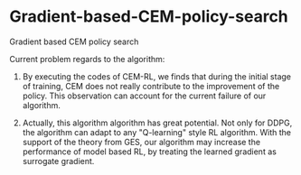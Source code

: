 # Gradient-based-CEM-policy-search

Gradient based CEM policy search

Current problem regards to the algorithm:

1. By executing the codes of CEM-RL, we finds that during the initial stage of training, CEM does not really contribute to the improvement of the policy. This observation can account for the current failure of our algorithm.

2. Actually, this algorithm algorithm has great potential. Not only for DDPG, the algorithm can adapt to any "Q-learning" style RL algorithm. With the support of the theory from GES, our algorithm may increase the performance of model based RL, by treating the learned gradient as surrogate gradient.
